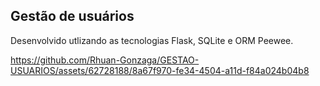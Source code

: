 <h2>Gestão de usuários</h2>
Desenvolvido utlizando as tecnologias Flask, SQLite e ORM Peewee.

https://github.com/Rhuan-Gonzaga/GESTAO-USUARIOS/assets/62728188/8a67f970-fe34-4504-a11d-f84a024b04b8





